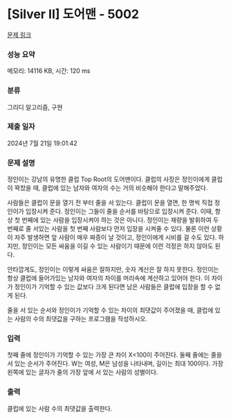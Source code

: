 # [Silver II] 도어맨 - 5002 

[문제 링크](https://www.acmicpc.net/problem/5002) 

### 성능 요약

메모리: 14116 KB, 시간: 120 ms

### 분류

그리디 알고리즘, 구현

### 제출 일자

2024년 7월 21일 19:01:42

### 문제 설명

<p>정인이는 강남의 유명한 클럽 Top Root의 도어맨이다. 클럽의 사장은 정인이에게 클럽이 꽉찼을 때, 클럽에 있는 남자와 여자의 수는 거의 비슷해야 한다고 말해주었다.</p>

<p>사람들은 클럽이 문을 열기 전 부터 줄을 서 있는다. 클럽이 문을 열면, 한 명씩 직접 정인이가 입장시켜 준다. 정인이는 그들이 줄을 순서를 바탕으로 입장시켜 준다. 이때, 항상 첫 번째에 있는 사람을 입장시켜야 하는 것은 아니다. 정인이는 재량을 발휘하여 두 번째로 줄 서있는 사람을 첫 번째 사람보다 먼저 입장을 시켜줄 수 있다. 물론 이런 상황이 자주 발생하면 앞 사람이 매우 짜증이 날 것이고, 정인이에게 시비를 걸 수도 있다. 하지만, 정인이는 모든 싸움을 이길 수 있는 사람이기 때문에 이런 걱정은 하지 않아도 된다.</p>

<p>안타깝게도, 정인이는 이렇게 싸움은 잘하지만, 숫자 계산은 잘 하지 못한다. 정인이는 항상 클럽에 들어가있는 남자와 여자의 차이를 머리속에 계산하고 있어야 한다. 이 차이가 정인이가 기억할 수 있는 값보다 크게 된다면 남은 사람들은 클럽에 입장을 할 수 없게 된다.</p>

<p>줄을 서 있는 순서와 정인이가 기억할 수 있는 차이의 최댓값이 주어졌을 때, 클럽에 있는 사람의 수의 최댓값을 구하는 프로그램을 작성하시오.</p>

### 입력 

 <p>첫째 줄에 정인이가 기억할 수 있는 가장 큰 차이 X<100이 주어진다. 둘째 줄에는 줄을 서 있는 순서가 주어진다. W는 여성, M은 남성을 나타내며, 길이는 최대 100이다. 가장 왼쪽에 있는 글자가 줄의 가장 앞에 서 있는 사람의 성별이다. </p>

### 출력 

 <p>클럽에 있는 사람 수의 최댓값을 출력한다.</p>

